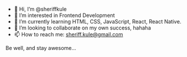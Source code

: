 - 👋 Hi, I’m @sheriffkule
- 👀 I’m interested in Frontend Development
- 🌱 I’m currently learning HTML, CSS, JavaScript, React, React Native.
- 💞️ I’m looking to collaborate on my own success, hahaha
- 📫 How to reach me: sheriff.kule@gmail.com

Be well, and stay awesome...
